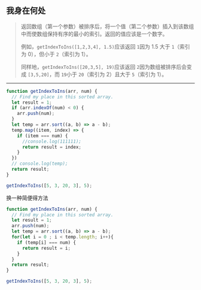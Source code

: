 ## 我身在何处

> 返回数组（第一个参数）被排序后，将一个值（第二个参数）插入到该数组中而使数组保持有序的最小的索引。返回的值应该是一个数字。
>
> 例如，`getIndexToIns([1,2,3,4], 1.5)`应该返回 `1`因为 1.5 大于 `1`（索引为 0），但小于 `2`（索引为 1）。
>
> 同样地，`getIndexToIns([20,3,5], 19)`应该返回 `2`因为数组被排序后会变成 `[3,5,20]`，而 `19`小于 `20`（索引为 2）且大于 `5`（索引为 1）。

---

```js
function getIndexToIns(arr, num) {
  // Find my place in this sorted array.
  let result = 1;
  if (arr.indexOf(num) < 0) {
    arr.push(num);
  }
  let temp = arr.sort((a, b) => a - b);
  temp.map((item, index) => {
    if (item === num) {
      //console.log(111111);
      return result = index;
    }
  })
  // console.log(temp);
  return result;
}

getIndexToIns([5, 3, 20, 3], 5);
```

换一种简便得方法

```js
function getIndexToIns(arr, num) {
  // Find my place in this sorted array.
  let result = 1;
  arr.push(num);
  let temp = arr.sort((a, b) => a - b);
  for(let i = 0 ; i < temp.length; i++){
    if (temp[i] === num) {
      return result = i;
    }
  }
  return result;
}

getIndexToIns([5, 3, 20, 3], 5);
```

